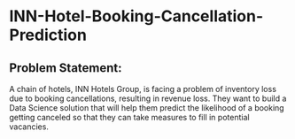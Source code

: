 # INN-Hotel-Booking-Cancellation-Prediction
## Problem Statement:
A chain of hotels, INN Hotels Group, is facing a problem of inventory loss due to booking cancellations, resulting in revenue loss. They want to build a Data Science solution that will help them predict the likelihood of a booking getting canceled so that they can take measures to fill in potential vacancies.
